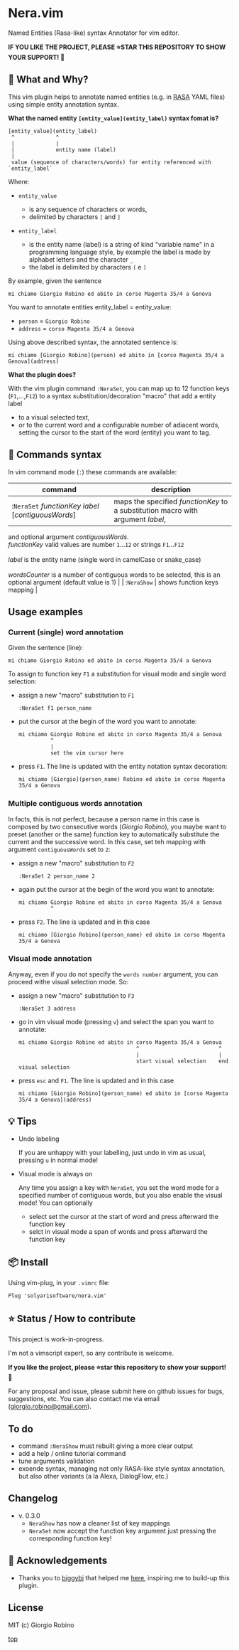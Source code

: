 # Nera.vim

Named Entities (Rasa-like) syntax Annotator for vim editor.

**IF YOU LIKE THE PROJECT, PLEASE ⭐️STAR THIS REPOSITORY TO SHOW YOUR SUPPORT! 🙏**


## 🤔 What and Why?

This vim plugin helps to annotate named entities 
(e.g. in [RASA](https://rasa.com/) YAML files) 
using simple entity annotation syntax.


**What the named entity `[entity_value](entity_label)` syntax fomat is?** 

```
[entity_value](entity_label)
 ^             ^
 |             |
 |             entity name (label)
 |
 value (sequence of characters/words) for entity referenced with `entity_label`
```

Where: 

- `entity_value` 

    - is any sequence of characters or words, 
    - delimited by characters `[` and `]`

- `entity_label` 

  - is the entity name (label) 
    is a string of kind "variable name" in a programming language style,
    by example the label is made by alphabet letters and the character `_`
  - the label is delimited by characters `(` e `)`

By example, given the sentence

```
mi chiamo Giorgio Robino ed abito in corso Magenta 35/4 a Genova
```

You want to annotate entities entity_label = entity_value:
- `person` = `Giorgio Robino`
- `address` = `corso Magenta 35/4 a Genova`


Using above described syntax, the annotated sentence is:
```
mi chiamo [Giorgio Robino](person) ed abito in [corso Magenta 35/4 a Genova](address)
```

**What the plugin does?**

With the vim plugin command `:NeraSet`, 
you can map up to 12 function keys (`F1`,...,`F12`) to a syntax substitution/decoration "macro" 
that add a entity label 
- to a visual selected text,
- or to the current word and a configurable number of adiacent words,
  setting the cursor to the start of the word (entity) you want to tag.


## 👊 Commands syntax

In vim command mode (`:`) these commands are available:

| command                                              | description                  |
| ---                                                  | ---                          |
| :`NeraSet` *functionKey* *label* [*contiguousWords*] | maps the specified *functionKey* to a substitution macro with argument *label*,
  and optional argument *contiguousWords*.
  <br>
  *functionKey* valid values are number `1`...`12` or strings `F1`...`F12`                                         
  <br>
  *label* is the entity name (single word in camelCase or snake_case)                                              
  <br>
  *wordsCounter* is a number of contiguous words to be selected, 
  this is an optional argument (default value is 1)                                   | 
| :`NeraShow`                                          | shows function keys mapping  |


## Usage examples

### Current (single) word annotation

Given the sentence (line):

    mi chiamo Giorgio Robino ed abito in corso Magenta 35/4 a Genova

To assign to function key `F1` a substitution for visual mode and single word selection:

- assign a new "macro" substitution to `F1`

      :NeraSet f1 person_name

- put the cursor at the begin of the word you want to annotate: 

      mi chiamo Giorgio Robino ed abito in corso Magenta 35/4 a Genova
                ^
                |
                set the vim cursor here

- press `F1`. The line is updated with the entity notation syntax decoration:

      mi chiamo [Giorgio](person_name) Robino ed abito in corso Magenta 35/4 a Genova
    

### Multiple contiguous words annotation

In facts, this is not perfect, because a person name in this case is composed by two consecutive words (*Giorgio Robino*),
you maybe want to preset (another or the same) function key to automatically substitute the current and the successive word.
In this case, set teh mapping with argument `contiguousWords` set to `2`:

- assign a new "macro" substitution to `F2`

      :NeraSet 2 person_name 2

- again put the cursor at the begin of the word you want to annotate: 

      mi chiamo Giorgio Robino ed abito in corso Magenta 35/4 a Genova
                ^

- press `F2`. The line is updated and in this case 

      mi chiamo [Giorgio Robino](person_name) ed abito in corso Magenta 35/4 a Genova


### Visual mode annotation

Anyway, even if you do not specify the `words number` argument,
you can proceed withe visual selection mode. So:

- assign a new "macro" substitution to `F3`

      :NeraSet 3 address

- go in vim visual mode (pressing `v`) and select the span you want to annotate: 

      mi chiamo Giorgio Robino ed abito in corso Magenta 35/4 a Genova
                                           ^                         ^
                                           |                         |
                                           start visual selection    end visual selection

- press `esc` and `F1`. The line is updated and in this case 

      mi chiamo [Giorgio Robino](person_name) ed abito in [corso Magenta 35/4 a Genova](address)


## 💡 Tips

- Undo labeling

  If you are unhappy with your labelling, just undo in vim as usual, pressing `u` in normal mode!

- Visual mode is always on

  Any time you assign a key with `NeraSet`, 
  you set the word mode for a specified number of contiguous words,
  but you also enable the visual mode! You can optionally 
  - select set the cursor at the start of word and press afterward the function key
  - selct in visual mode a span of words and press afterward the function key

## 📦 Install

Using vim-plug, in your `.vimrc` file:

    Plug 'solyarisoftware/nera.vim'


## ⭐️ Status / How to contribute

This project is work-in-progress.

I'm not a vimscript expert, so any contribute is welcome.

**If you like the project, please ⭐️star this repository to show your support! 🙏**

For any proposal and issue, please submit here on github issues for bugs, suggestions, etc.
You can also contact me via email (giorgio.robino@gmail.com).


## To do

- command `:NeraShow` must rebuilt giving a more clear output
- add a help / online tutorial command
- tune arguments validation
- exoende syntax, managing not only RASA-like style syntax annotation, but also other variants (a la Alexa, DialogFlow, etc.)

## Changelog

- v. 0.3.0
  - `NeraShow` has now a cleaner list of key mappings
  - `NeraSet` now accept the function key argument just pressing the corresponding function key!

## 👏 Acknowledgements

- Thanks you to [biggybi](https://vi.stackexchange.com/users/22375/biggybi) 
  that helped me [here](https://vi.stackexchange.com/a/34824/983), 
  inspiring me to build-up this plugin.


## License

MIT (c) Giorgio Robino


[top](#)
